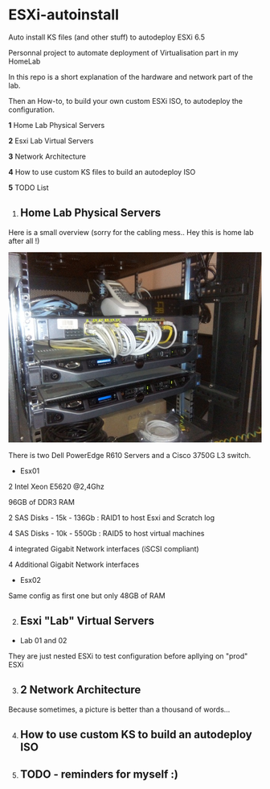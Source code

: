 # ESXi-autoinstall
Auto install KS files (and other stuff) to autodeploy ESXi 6.5

Personnal project to automate deployment of Virtualisation part in my HomeLab

In this repo is a short explanation of the hardware and network part of the lab.

Then an How-to, to build your own custom ESXi ISO, to autodeploy the configuration.

**1** Home Lab Physical Servers

**2** Esxi Lab Virtual Servers

**3** Network Architecture

**4** How to use custom KS files to build an autodeploy ISO

**5** TODO List


1. ## Home Lab Physical Servers

Here is a small overview (sorry for the cabling mess.. Hey this is home lab after all !)

![Home Lab picture](/Pictures/1-Home-Lab-Picture.jpg)

There is two Dell PowerEdge R610 Servers and a Cisco 3750G L3 switch.

- Esx01

2 Intel Xeon E5620  @2,4Ghz

96GB of DDR3 RAM

2 SAS Disks - 15k - 136Gb : RAID1 to host Esxi and Scratch log

4 SAS Disks - 10k - 550Gb : RAID5 to host virtual machines

4 integrated Gigabit Network interfaces (iSCSI compliant)

4 Additional Gigabit Network interfaces

- Esx02

Same config as first one but only 48GB of RAM


2. ## Esxi "Lab" Virtual Servers

- Lab 01 and 02

They are just nested ESXi to test configuration before apllying on "prod" ESXi


3. ## 2 Network Architecture

Because sometimes, a picture is better than a thousand of words...


4. ## How to use custom KS to build an autodeploy ISO

5. ## TODO - reminders for myself :)




